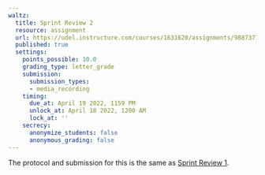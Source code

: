 ```yaml
---
waltz:
  title: Sprint Review 2
  resource: assignment
  url: https://udel.instructure.com/courses/1631620/assignments/9887377
  published: true
  settings:
    points_possible: 10.0
    grading_type: letter_grade
    submission:
      submission_types:
      - media_recording
    timing:
      due_at: April 19 2022, 1159 PM
      unlock_at: April 18 2022, 1200 AM
      lock_at: ''
    secrecy:
      anonymize_students: false
      anonymous_grading: false
---
```

The protocol and submission for this is the same as [Sprint Review 1](https://udel.instructure.com/courses/1631620/assignments/9887376 "Sprint Review 1").